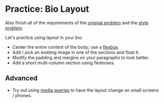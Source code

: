 # Practice: Bio Layout

Also finish all of the requirements of the [original problem](/practice/bio.md) and the [style problem](/practice/bio-style.md).

Let's practice using layout in your bio:

* Center the entire content of the body; use a [flexbox](/notes/layout-flexbox.md).
* Add / pick an existing image in one of the sections and float it.
* Modify the padding and margins on your paragraphs to look better.
* Add a short multi-column section using flexboxes.

## Advanced

* Try out using [media queries](http://learnlayout.com/media-queries.html) to have the layout change on small screens / phones.
